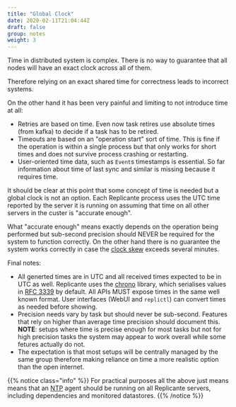 ```yaml
---
title: "Global Clock"
date: 2020-02-11T21:04:44Z
draft: false
group: notes
weight: 3
---
```


Time in distributed system is complex.
There is no way to guarantee that all nodes will have an exact clock across all of them.

Therefore relying on an exact shared time for correctness leads to incorrect systems.

On the other hand it has been very painful and limiting to not introduce time at all:

  * Retries are based on time.
    Even now task retires use absolute times (from kafka) to decide if a task has to be retired.
  * Timeouts are based on an "operation start" sort of time.
    This is fine if the operation is within a single process but that only works for short times
    and does not survive process crashing or restarting.
  * User-oriented time data, such as `Event`s timestamps is essential.
    So far information about time of last sync and similar is missing because it requires time.

It should be clear at this point that some concept of time is needed but a global clock is not an option.
Each Replicante process uses the UTC time reported by the server it is running on assuming that
time on all other servers in the custer is "accurate enough".

What "accurate enough" means exactly depends on the operation being performed but sub-second
precision should NEVER be required for the system to function correctly.
On the other hand there is no guarantee the system works correctly in case the
[clock skew](https://en.wikipedia.org/wiki/Clock_skew) exceeds several minutes.

Final notes:

  * All generted times are in UTC and all received times expected to be in UTC as well.
    Replicante uses the [chrono](https://docs.rs/chrono/) library, which serialises values in
    [RFC 3339](https://tools.ietf.org/html/rfc3339) by default.
    All APIs MUST expose times in the same well known format.
    User interfaces (WebUI and `replictl`) can convert times as needed before showing.
  * Precision needs vary by task but should never be sub-second.
    Features that rely on higher than average time precision should document this.
    **NOTE**: setups where time is precise enough for most tasks but not for high precision
    tasks the system may appear to work overall while some fetures actually do not.
  * The expectation is that most setups will be centrally managed by the same group
    therefore making reliance on time a more realistic option than the open internet.


{{% notice class="info" %}}
For practical purposes all the above just means means that an
[NTP](https://en.wikipedia.org/wiki/Network_Time_Protocol) agent should be
running on all Replicante servers, including dependencies and monitored datastores.
{{% /notice %}}
